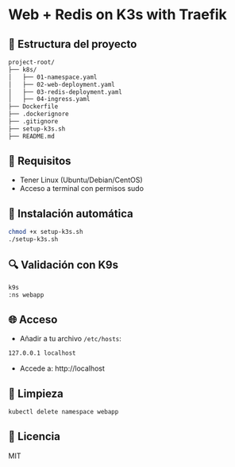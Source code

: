# Web + Redis on K3s with Traefik

## 📁 Estructura del proyecto

```bash
project-root/
├── k8s/
│   ├── 01-namespace.yaml
│   ├── 02-web-deployment.yaml
│   ├── 03-redis-deployment.yaml
│   ├── 04-ingress.yaml
├── Dockerfile
├── .dockerignore
├── .gitignore
├── setup-k3s.sh
├── README.md
```

## 🧪 Requisitos

- Tener Linux (Ubuntu/Debian/CentOS)
- Acceso a terminal con permisos sudo

## 🚀 Instalación automática

```bash
chmod +x setup-k3s.sh
./setup-k3s.sh
```

## 🔍 Validación con K9s

```bash
k9s
:ns webapp
```

## 🌐 Acceso

- Añadir a tu archivo `/etc/hosts`:
```bash
127.0.0.1 localhost
```
- Accede a: http://localhost

## 🧹 Limpieza
```bash
kubectl delete namespace webapp
```

## 📄 Licencia
MIT
